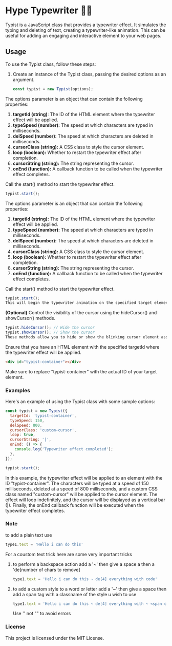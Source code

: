 # Hype Typewriter 🎉😎

Typist is a JavaScript class that provides a typewriter effect. It simulates the typing and deleting of text, creating a typewriter-like animation. This can be useful for adding an engaging and interactive element to your web pages.

## Usage

To use the Typist class, follow these steps:

1. Create an instance of the Typist class, passing the desired options as an argument.

   ```javascript
   const typist = new Typist(options);
   
   
 The options parameter is an object that can contain the following properties:

1. **targetId (string)**: The ID of the HTML element where the typewriter effect will be applied.
2. **typeSpeed (number):** The speed at which characters are typed in milliseconds.
3. **delSpeed (number):** The speed at which characters are deleted in milliseconds.
4. **cursorClass (string):** A CSS class to style the cursor element.
5. **loop (boolean):** Whether to restart the typewriter effect after completion.
6. **cursorString (string):** The string representing the cursor.
7. **onEnd (function):** A callback function to be called when the typewriter effect completes.

Call the start() method to start the typewriter effect.

   ```javascript
   typist.start();
   ```


The options parameter is an object that can contain the following properties:

1. **targetId (string):** The ID of the HTML element where the typewriter effect will be applied.
2. **typeSpeed (number):** The speed at which characters are typed in milliseconds.
3. **delSpeed (number):** The speed at which characters are deleted in milliseconds.
4. **cursorClass (string):** A CSS class to style the cursor element.
5. **loop (boolean):** Whether to restart the typewriter effect after completion.
6. **cursorString (string):** The string representing the cursor.
7. **onEnd (function):** A callback function to be called when the typewriter effect completes.

Call the start() method to start the typewriter effect.

```javascript
typist.start();
This will begin the typewriter animation on the specified target element.
```

**(Optional)** Control the visibility of the cursor using the hideCursor() and showCursor() methods.

```javascript
typist.hideCursor(); // Hide the cursor
typist.showCursor(); // Show the cursor
These methods allow you to hide or show the blinking cursor element associated with the typewriter effect.
```

Ensure that you have an HTML element with the specified targetId where the typewriter effect will be applied.

```html
<div id="typist-container"></div>
```
Make sure to replace "typist-container" with the actual ID of your target element.


### Examples

Here's an example of using the Typist class with some sample options:

```javascript
const typist = new Typist({
  targetId: 'typist-container',
  typeSpeed: 150,
  delSpeed: 800,
  cursorClass: 'custom-cursor',
  loop: true,
  cursorString: '|',
  onEnd: () => {
    console.log('Typewriter effect completed');
  },
});

typist.start();

```

In this example, the typewriter effect will be applied to an element with the ID "typist-container". The characters will be typed at a speed of 150 milliseconds, deleted at a speed of 800 milliseconds, and a custom CSS class named "custom-cursor" will be applied to the cursor element. The effect will loop indefinitely, and the cursor will be displayed as a vertical bar (|). Finally, the onEnd callback function will be executed when the typewriter effect completes.



### Note

to add a plain text use
```javascript
type1.text = 'Hello i can do this'
```
For a coustom text trick here are some very important tricks
1. to perform a backspace action add a '~' then give a space a then a 'de[number of chars to remove]
      ```javascript
      type1.text = 'Hello i can do this ~ de[4] everything with code'
      ```
      
2. to add a custom style to a word or letter add a '~' then give a space then add a span tag with a classname of the style u wish to use
      ```javascript
      type1.text = 'Hello i can do this ~ de[4] everything with ~ <span class="codeColor"> code </span>'
      ```
      Use '' not "" to avoid errors

### License
This project is licensed under the MIT License.
